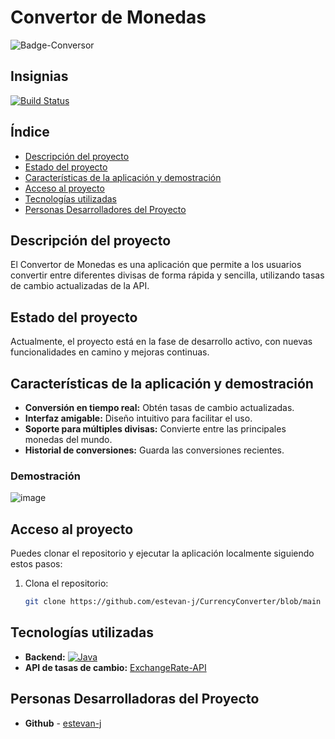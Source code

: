 # Convertor de Monedas

![Badge-Conversor](https://github.com/user-attachments/assets/fa5d05e9-7f33-4fa9-85b2-14d3a56511d1)


## Insignias

[![Build Status](https://img.shields.io/badge/build-passing-brightgreen)](https://github.com/tu_usuario/convertor-de-monedas)

## Índice

- [Descripción del proyecto](#descripción-del-proyecto)
- [Estado del proyecto](#estado-del-proyecto)
- [Características de la aplicación y demostración](#características-de-la-aplicación-y-demostración)
- [Acceso al proyecto](#acceso-al-proyecto)
- [Tecnologías utilizadas](#tecnologías-utilizadas)
- [Personas Desarrolladores del Proyecto](#personas-desarrolladores)


## Descripción del proyecto

El Convertor de Monedas es una aplicación que permite a los usuarios convertir entre diferentes divisas de forma rápida y sencilla, utilizando tasas de cambio actualizadas de la API.

## Estado del proyecto

Actualmente, el proyecto está en la fase de desarrollo activo, con nuevas funcionalidades en camino y mejoras continuas.

## Características de la aplicación y demostración

- **Conversión en tiempo real:** Obtén tasas de cambio actualizadas.
- **Interfaz amigable:** Diseño intuitivo para facilitar el uso.
- **Soporte para múltiples divisas:** Convierte entre las principales monedas del mundo.
- **Historial de conversiones:** Guarda las conversiones recientes.

### Demostración
![image](https://github.com/user-attachments/assets/33489cbc-00a8-4970-aada-d0ac5937e71f)


## Acceso al proyecto

Puedes clonar el repositorio y ejecutar la aplicación localmente siguiendo estos pasos:

1. Clona el repositorio:
   ```bash
   git clone https://github.com/estevan-j/CurrencyConverter/blob/main
   ```
## Tecnologías utilizadas
- **Backend:** [![Java](https://img.shields.io/badge/Java-22.0.1-orange)](https://www.java.com)
- **API de tasas de cambio:** [ExchangeRate-API](https://www.exchangerate-api.com/docs/java-currency-api)

## Personas Desarrolladoras del Proyecto

- **Github** - [estevan-j](https://github.com/estevan-j)
